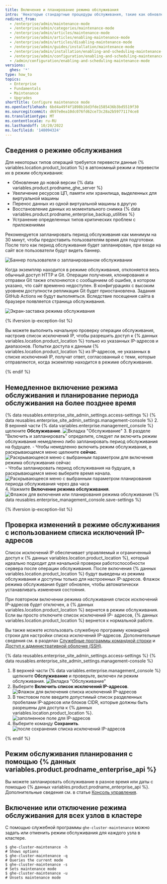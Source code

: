 ```yaml
---
title: Включение и планирование режима обслуживания
intro: 'Некоторые стандартные процедуры обслуживания, такие как обновление данных {% variables.location.product_location %} или восстановление резервных копий, требуют, чтобы экземпляр был отключен для нормального использования.'
redirect_from:
  - /enterprise/admin/maintenance-mode
  - /enterprise/admin/categories/maintenance-mode
  - /enterprise/admin/articles/maintenance-mode
  - /enterprise/admin/articles/enabling-maintenance-mode
  - /enterprise/admin/articles/disabling-maintenance-mode
  - /enterprise/admin/guides/installation/maintenance-mode
  - /enterprise/admin/installation/enabling-and-scheduling-maintenance-mode
  - /enterprise/admin/configuration/enabling-and-scheduling-maintenance-mode
  - /admin/configuration/enabling-and-scheduling-maintenance-mode
versions:
  ghes: '*'
type: how_to
topics:
  - Enterprise
  - Fundamentals
  - Maintenance
  - Upgrades
shortTitle: Configure maintenance mode
ms.openlocfilehash: 6bd4a49f4f1898b16d3fde1585436b3bd5519f30
ms.sourcegitcommit: d697e0ea10dc076fd62ce73c28a2b59771174ce8
ms.translationtype: MT
ms.contentlocale: ru-RU
ms.lasthandoff: 10/20/2022
ms.locfileid: '148094324'
---
```

## Сведения о режиме обслуживания

Для некоторых типов операций требуется перевести данные {% variables.location.product_location %} в автономный режим и перевести их в режим обслуживания:
- Обновление до новой версии {% data variables.product.prodname_ghe_server %}
- Увеличение ресурсов ЦП, памяти или хранилища, выделенных для виртуальной машины
- Перенос данных из одной виртуальной машины в другую
- Восстановление данных из моментального снимка {% data variables.product.prodname_enterprise_backup_utilities %}
- Устранение определенных типов критических проблем с приложениями

Рекомендуется запланировать период обслуживания как минимум на 30 минут, чтобы предоставить пользователям время для подготовки. После того как период обслуживания будет запланирован, при входе на сайт все пользователи будут видеть баннер.



![Баннер пользователя о запланированном обслуживании](/assets/images/enterprise/maintenance/maintenance-scheduled.png)

Когда экземпляр находится в режиме обслуживания, отклоняется весь обычный доступ HTTP и Git. Операции получения, клонирования и отправки Git также отклоняются с сообщением об ошибке, в котором указано, что сайт временно недоступен. В конфигурациях с высоким уровнем доступности репликация Git будет приостановлена. Задания GitHub Actions не будут выполняться. Вследствие посещения сайта в браузере появляется страница обслуживания.

![Экран-заставка режима обслуживания](/assets/images/enterprise/maintenance/maintenance-mode-maintenance-page.png)

{% ifversion ip-exception-list %}

Вы можете выполнить начальную проверку операции обслуживания, настроив список исключений IP, чтобы разрешить доступ к {% данных variables.location.product_location %} только из указанных IP-адресов и диапазонов. Попытки доступа к данным {% variables.location.product_location %} из IP-адресов, не указанных в списке исключений IP, получат ответ, согласованный с теми, которые отправляются, когда экземпляр находится в режиме обслуживания. 

{% endif %}

## Немедленное включение режима обслуживания и планирование периода обслуживания на более позднее время

{% data reusables.enterprise_site_admin_settings.access-settings %} {% data reusables.enterprise_site_admin_settings.management-console %}
2. В верхней части {% data variables.enterprise.management_console %} щелкните **Обслуживание**.
  ![Вкладка "Обслуживание"](/assets/images/enterprise/management-console/maintenance-tab.png)
3. В разделе "Включить и запланировать" определите, следует ли включить режим обслуживания немедленно либо запланировать период обслуживания на будущее.
    - Чтобы немедленно включить режим обслуживания, в раскрывающемся меню щелкните **сейчас**.
    ![Раскрывающееся меню с выбранным параметром для включения режима обслуживания сейчас](/assets/images/enterprise/maintenance/enable-maintenance-mode-now.png)
    - Чтобы запланировать период обслуживания на будущее, в раскрывающемся меню выберите время начала.
    ![Раскрывающееся меню с выбранным параметром планирования периода обслуживания через два часа](/assets/images/enterprise/maintenance/schedule-maintenance-mode-two-hours.png)
4. Нажмите **Включение режима обслуживания**.
  ![Флажок для включения или планирования режима обслуживания](/assets/images/enterprise/maintenance/enable-maintenance-mode-checkbox.png) {% data reusables.enterprise_management_console.save-settings %}

{% ifversion ip-exception-list %}

## Проверка изменений в режиме обслуживания с использованием списка исключений IP-адресов

Список исключений IP обеспечивает управляемый и ограниченный доступ к {% данных variables.location.product_location %}, который идеально подходит для начальной проверки работоспособности сервера после операции обслуживания. После включения {% данных variables.location.product_location %} будут выведены из режима обслуживания и доступны только для настроенных IP-адресов. Флажок режима обслуживания будет обновлен, чтобы автоматически устанавливать изменения состояния.

При повторном включении режима обслуживания список исключений IP-адресов будет отключен, а {% данных variables.location.product_location %} вернется в режим обслуживания. Если вы просто отключите список исключений IP- адресов, {% данных variables.location.product_location %} вернется к нормальной работе.

Вы также можете использовать служебную программу командной строки для настройки списка исключений IP-адресов. Дополнительные сведения см. в разделах [Служебные программы командной строки](/admin/configuration/configuring-your-enterprise/command-line-utilities#ghe-maintenance) и [Доступ к административной оболочке (SSH)](/admin/configuration/configuring-your-enterprise/accessing-the-administrative-shell-ssh).

{% data reusables.enterprise_site_admin_settings.access-settings %} {% data reusables.enterprise_site_admin_settings.management-console %}
1. В верхней части {% data variables.enterprise.management_console %} щелкните **Обслуживание** и проверьте, включен ли режим обслуживания.
  ![Вкладка "Обслуживание"](/assets/images/enterprise/management-console/maintenance-tab.png)
1. Выберите **Включить список исключений IP-адресов**.
 ![Флажок для включения списка исключений IP-адресов](/assets/images/enterprise/maintenance/enable-ip-exception-list.png)
1. В текстовом поле введите допустимый список разделенных пробелами IP-адресов или блоков CIDR, которые должны быть разрешены для доступа к {% данных variables.location.product_location %}.
 ![заполненное поле для IP-адресов](/assets/images/enterprise/maintenance/ip-exception-list-ip-addresses.png)
1. Выберите команду **Сохранить**.
![после сохранения списка исключений IP-адресов](/assets/images/enterprise/maintenance/ip-exception-save.png)

{% endif %}

## Режим обслуживания планирования с помощью {% данных variables.product.prodname_enterprise_api %}

Вы можете запланировать обслуживание в разное время или даты с помощью {% данных variables.product.prodname_enterprise_api %}. Дополнительные сведения см. в статье [Консоль управления](/enterprise/user/rest/reference/enterprise-admin#enable-or-disable-maintenance-mode).

## Включение или отключение режима обслуживания для всех узлов в кластере

С помощью служебной программы `ghe-cluster-maintenance` можно задать или отменить режим обслуживания для каждого узла в кластере.

```shell
$ ghe-cluster-maintenance -h
# Shows options
$ ghe-cluster-maintenance -q
# Queries the current mode
$ ghe-cluster-maintenance -s
# Sets maintenance mode
$ ghe-cluster-maintenance -u
# Unsets maintenance mode
```
